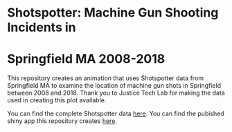 # Shotspotter: Machine Gun Shooting Incidents in 
# Springfield MA 2008-2018
This repository creates an animation that uses Shotspotter data from Springfield MA to examine the location of machine gun
shots in Springfield between 2008 and 2018. Thank you to Justice Tech Lab for making the data used in creating this plot
available.

You can find the complete Shotspotter data [here](http://justicetechlab.org/shotspotter-data/).
You can find the pubished shiny app this repository creates [here](https://christophermilne.shinyapps.io/Shotspotter/).
